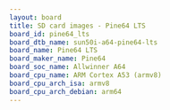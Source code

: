 ```yaml
---
layout: board
title: SD card images - Pine64 LTS
board_id: pine64_lts
board_dtb_name: sun50i-a64-pine64-lts
board_name: Pine64 LTS
board_maker_name: Pine64
board_soc_name: Allwinner A64
board_cpu_name: ARM Cortex A53 (armv8)
board_cpu_arch_isa: armv8
board_cpu_arch_debian: arm64
---
```

